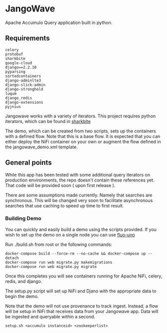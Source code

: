# JangoWave
Apache Accumulo Query application built in python. 

## Requirements

    celery
    protobuf
    sharkbite
    google-cloud
    django==2.2.10
    pyparsing
    sortedcontainers
    django-adminlte3
    django-slick-admin
    django-stronghold
    luqum
    django_redis
    django-extensions
    pyjnius

Jangowave works with a variety of iterators. This project requires python iterators, which 
can be found in [sharkbite](https://github.com/phrocker/sharkbite/tree/master/native-iterators-jni)

The demo, which can be created from two scripts, sets up the containers with a defined flow. Note
that this is a base flow. It is expected that you can either deploy the NiFi container on your own
or augment the flow defined in the jangowave_demo.xml template. 

## General points

While this app has been tested with some additional query iterators on production environments, the
repo doesn't contain these references yet. That code will be provided soon ( upon first release ).

There are some assumptions made currently. Namely that searches are synchronous. This will be changed very soon
to facilitate asynchronous searches that use caching to speed up time to first result.

### Building Demo

You can quickly and easily build a demo using the scripts provided.  If you wish to set up the demo
on a single node you can use [fluo-uno](https://github.com/apache/fluo-uno)

Run ./build.sh from root or the following commands:

    docker-compose build --force-rm --no-cache && docker-compose up --detach
    docker-compose run web migrate.py makemigrations
    docker-compose run web migrate.py migrate

Once this completes you will see containers running for Apache NiFi, celery, redis, and django.

The setup.py script will set up NiFi and Djano with the appropriate data to begin the demo.

Note that the demo will not use provenance to track ingest. Instead, a flow will be setup in NiFi
that receives data from your Jangowave app. Data will be ingested and queryable within a second. 

    setup.sh <accumulo instanceid> <zookeeperlist>
